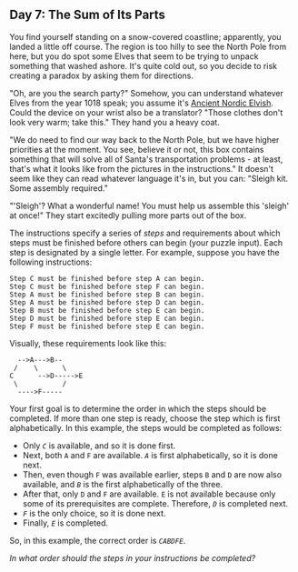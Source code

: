 Day 7: The Sum of Its Parts
---------------------------

You find yourself standing on a snow-covered coastline; apparently, you landed a little off course. The region is too hilly to see the North Pole from here, but you do spot some Elves that seem to be trying to unpack something that washed ashore. It's quite cold out, so you decide to risk creating a paradox by asking them for directions.


"Oh, are you the search party?" Somehow, you can understand whatever Elves from the year 1018 speak; you assume it's [Ancient Nordic Elvish](/2015/day/6). Could the device on your wrist also be a translator? "Those clothes don't look very warm; take this." They hand you a heavy coat.


"We do need to find our way back to the North Pole, but we have higher priorities at the moment. You see, believe it or not, this box contains something that will solve all of Santa's transportation problems - at least, that's what it looks like from the pictures in the instructions." It doesn't seem like they can read whatever language it's in, but you can: "Sleigh kit. Some assembly required."


"'Sleigh'? What a wonderful name! You must help us assemble this 'sleigh' at once!" They start excitedly pulling more parts out of the box.


The instructions specify a series of *steps* and requirements about which steps must be finished before others can begin (your puzzle input). Each step is designated by a single letter. For example, suppose you have the following instructions:



```
Step C must be finished before step A can begin.
Step C must be finished before step F can begin.
Step A must be finished before step B can begin.
Step A must be finished before step D can begin.
Step B must be finished before step E can begin.
Step D must be finished before step E can begin.
Step F must be finished before step E can begin.

```

Visually, these requirements look like this:



```
  -->A--->B--
 /    \      \
C      -->D----->E
 \           /
  ---->F-----

```

Your first goal is to determine the order in which the steps should be completed. If more than one step is ready, choose the step which is first alphabetically. In this example, the steps would be completed as follows:


* Only *`C`* is available, and so it is done first.
* Next, both `A` and `F` are available. *`A`* is first alphabetically, so it is done next.
* Then, even though `F` was available earlier, steps `B` and `D` are now also available, and *`B`* is the first alphabetically of the three.
* After that, only `D` and `F` are available. `E` is not available because only some of its prerequisites are complete. Therefore, *`D`* is completed next.
* *`F`* is the only choice, so it is done next.
* Finally, *`E`* is completed.


So, in this example, the correct order is *`CABDFE`*.


*In what order should the steps in your instructions be completed?*



